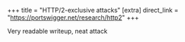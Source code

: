+++
title = "HTTP/2-exclusive attacks"
[extra]
direct_link = "https://portswigger.net/research/http2"
+++

Very readable writeup, neat attack
